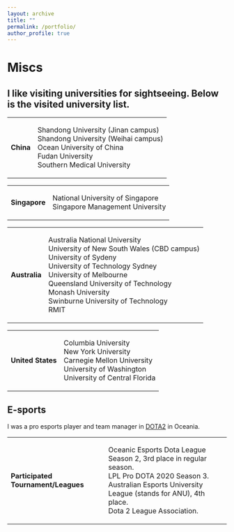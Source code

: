 ```yaml
---
layout: archive
title: ""
permalink: /portfolio/
author_profile: true
---
```


<style>
table.imgtable, table.imgtable td{
  /* height: auto; */
  /* text-align: left; */
}

</style>

# <i class="fa fa-fw fa-copy"></i> Miscs

## I like visiting universities for sightseeing. Below is the visited university list. 

<table class='imgtable'>
  <tr>
    <td>
      <b> China </b>
    </td>
    <td align="left">
      <p>
        Shandong University (Jinan campus) <br>
        Shandong University (Weihai campus) <br>
        Ocean University of China <br>
        Fudan University <br>
        Southern Medical University <br>
      </p>
    </td>
  </tr>
</table>

<table class='imgtable'>
  <tr>
    <td>
      <b> Singapore </b>
    </td>
    <td align="left">
      <p>
        National University of Singapore <br>
        Singapore Management University <br>
      </p>
    </td>
  </tr>
</table>

<table class='imgtable'>
  <tr>
    <td>
      <b> Australia </b>
    </td>
    <td align="left">
      <p>
        Australia National University <br>
        University of New South Wales (CBD campus) <br>
        University of Sydeny <br>
        University of Technology Sydney <br>
        University of Melbourne <br>
        Queensland University of Technology <br>
        Monash University <br>
        Swinburne University of Technology <br>
        RMIT <br>
      </p>
    </td>
  </tr>

<table class='imgtable'>
  <tr>
    <td>
      <b> United States </b>
    </td>
    <td align="left">
      <p>
        Columbia University <br>
        New York University <br>
        Carnegie Mellon University <br>
        University of Washington <br>
        University of Central Florida <br>
      </p>
    </td>
  </tr>
</table>



## E-sports

I was a pro esports player and team manager in [DOTA2](https://www.dota2.com/home) in Oceania.  

<table class='imgtable'>
  <tr>
    <td>
      <b> Participated Tournament/Leagues </b>
    </td>
    <td align="left">
      <p>
        Oceanic Esports Dota League Season 2, 3rd place in regular season.<br>
        LPL Pro DOTA 2020 Season 3. <br>
        Australian Esports University League (stands for ANU), 4th place. <br>
        Dota 2 League Association. <br>
      </p>
    </td>
  </tr>
</table>
